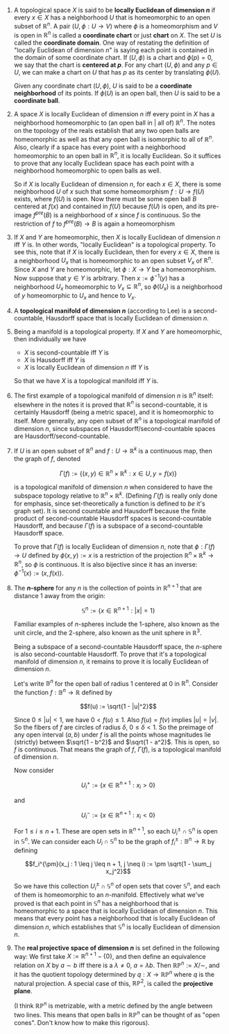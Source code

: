 1. A topological space $X$ is said to be **locally Euclidean of dimension $n$** if every $x \in X$ has a neighborhood $U$ that is homeomorphic to an open subset of $\mathbb{R}^n$. A pair $(U, \phi: U \to V)$ where $\phi$ is a homeomorphism and $V$ is open in $\mathbb{R}^n$ is called a **coordinate chart** or just **chart** on $X$. The set $U$ is called the **coordinate domain**. One way of restating the definition of "locally Euclidean of dimension $n$" is saying each point is contained in the domain of some coordinate chart. If $(U, \phi)$ is a chart and $\phi(p) = 0$, we say that the chart is **centered at $p$**. For any chart $(U, \phi)$ and any $p \in U$, we can make a chart on $U$ that has $p$ as its center by translating $\phi(U)$.

    Given any coordinate chart $(U, \phi)$, $U$ is said to be a **coordinate neighborhood** of its points. If $\phi(U)$ is an open ball, then $U$ is said to be a **coordinate ball**.

2. A space $X$ is locally Euclidean of dimension $n$ iff every point in $X$ has a neighborhood homeomorphic to (an open ball in | all of) $\mathbb{R}^n$. The notes on the topology of the reals establish that any two open balls are homeomorphic as well as that any open ball is isomorphic to all of $\mathbb{R}^n$. Also, clearly if a space has every point with a neighborhood homeomorphic to an open ball in $\mathbb{R}^n$, it is locally Euclidean. So it suffices to prove that any locally Euclidean space has each point with a neighborhood homeomorphic to open balls as well.

    So if $X$ is locally Euclidean of dimension $n$, for each $x \in X$, there is some neighborhood $U$ of $x$ such that some homeomorphism $f: U \to f(U)$ exists, where $f(U)$ is open. Now there must be some open ball $B$ centered at $f(x)$ and contained in $f(U)$ because $f(U)$ is open, and its pre-image $f^{pre}(B)$ is a neighborhood of $x$ since $f$ is continuous. So the restriction of $f$ to $f^{pre}(B) \to B$ is again a homeomorphism

3. If $X$ and $Y$ are homeomorphic, then $X$ is locally Euclidean of dimension $n$ iff $Y$ is. In other words, "locally Euclidean" is a topological property. To see this, note that if $X$ is locally Euclidean, then for every $x \in X$, there is a neighborhood $U_x$ that is homeomorphic to an open subset $V_x$ of $\mathbb{R}^n$. Since $X$ and $Y$ are homeomorphic, let $\phi: X \to Y$ be a homeomorphism. Now suppose that $y \in Y$ is arbitrary. Then $x := \phi^{-1}(y)$ has a neighborhood $U_x$ homeomorphic to $V_x \subseteq \mathbb{R}^n$, so $\phi(U_x)$ is a neighborhood of $y$ homeomorphic to $U_x$ and hence to $V_x$.

4. A **topological manifold of dimension $n$** (according to Lee) is a second-countable, Hausdorff space that is locally Euclidean of dimension $n$.

5. Being a manifold is a topological property. If $X$ and $Y$ are homeomorphic, then individually we have

     - $X$ is second-countable iff $Y$ is
     - $X$ is Hausdorff iff $Y$ is
     - $X$ is locally Euclidean of dimension $n$ iff $Y$ is

    So that we have $X$ is a topological manifold iff $Y$ is.

6. The first example of a topological manifold of dimension $n$ is $\mathbb{R}^n$ itself: elsewhere in the notes it is proved that $\mathbb{R}^n$ is second-countable, it is certainly Hausdorff (being a metric space), and it is homeomorphic to itself. More generally, any open subset of $\mathbb{R}^n$ is a topological manifold of dimension $n$, since subspaces of Hausdorff/second-countable spaces are Hausdorff/second-countable.

7. If $U$ is an open subset of $\mathbb{R}^n$ and $f: U \to \mathbb{R}^k$ is a continuous map, then the graph of $f$, denoted

    $$\Gamma(f) := \{(x, y) \in \mathbb{R}^n \times \mathbb{R}^k : x \in U, y = f(x)\}$$

    is a topological manifold of dimension $n$ when considered to have the subspace topology relative to $\mathbb{R}^n \times \mathbb{R}^k$. (Defining $\Gamma(f)$ is really only done for emphasis, since set-theoretically a function is defined to *be* it's graph set). It is second countable and Hausdorff because the finite product of second-countable Hausdorff spaces is second-countable Hausdorff, and because $\Gamma(f)$ is a subspace of a second-countable Hausdorff space.

    To prove that $\Gamma(f)$ is locally Euclidean of dimension $n$, note that $\phi: \Gamma(f) \to U$ defined by $\phi(x, y) := x$ is a restriction of the projection $\mathbb{R}^n \times \mathbb{R}^k \to \mathbb{R}^n$, so $\phi$ is continuous. It is also bijective since it has an inverse: $\phi^{-1}(x) := (x, f(x))$.

8. The **$n$-sphere** for any $n$ is the collection of points in $\mathbb{R}^{n+1}$ that are distance $1$ away from the origin:

    $$\mathbb{S}^n := \{x \in \mathbb{R}^{n+1} : |x| = 1\}$$

    Familiar examples of $n$-spheres include the $1$-sphere, also known as the unit circle, and the $2$-sphere, also known as the unit sphere in $\mathbb{R}^3$.

    Being a subspace of a second-countable Hausdorff space, the $n$-sphere is also second-countable Hausdorff. To prove that it's a topological manifold of dimension $n$, it remains to prove it is locally Euclidean of dimension $n$.

    Let's write $\mathbb{B}^n$ for the open ball of radius $1$ centered at $0$ in $\mathbb{R}^n$. Consider the function $f: \mathbb{B}^n \to \mathbb{R}$ defined by

    $$f(u) := \sqrt{1 - |u|^2}$$

    Since $0 \leq |u| < 1$, we have $0 < f(u) \leq 1$. Also $f(u) = f(v)$ implies $|u| = |v|$. So the fibers of $f$ are circles of radius $\delta$, $0 \leq \delta < 1$. So the preimage of any open interval $(a, b)$ under $f$ is all the points whose magnitudes lie (strictly) between $\sqrt{1 - b^2}$ and $\sqrt{1 - a^2}$. This is open, so $f$ is continuous. That means the graph of $f$, $\Gamma(f)$, is a topological manifold of dimension $n$.

    Now consider

    $$U_i^+ := \{x \in \mathbb{R}^{n+1} : x_i > 0\}$$

    and

    $$U_i^- := \{x \in \mathbb{R}^{n+1} : x_i < 0\}$$

    For $1 \leq i \leq n + 1$. These are open sets in $\mathbb{R}^{n+1}$, so each $U_i^{\pm} \cap \mathbb{S}^n$ is open in $\mathbb{S}^n$. We can consider each $U_i \cap \mathbb{S}^n$ to be the graph of $f_i^{\pm}: \mathbb{B}^n \to \mathbb{R}$ by defining

    $$f_i^{\pm}(x_j : 1 \leq j \leq n + 1, j \neq i) := \pm \sqrt{1 - \sum_j x_j^2}$$

    So we have this collection $U_i^{\pm} \cap \mathbb{S}^n$ of open sets that cover $\mathbb{S}^n$, and each of them is homeomorphic to an $n$-manifold. Effectively what we've proved is that each point in $\mathbb{S}^n$ has a neighborhood that is homeomorphic to a space that is locally Euclidean of dimension $n$. This means that every point has a neighborhood that is locally Euclidean of dimension $n$, which establishes that $\mathbb{S}^n$ is locally Euclidean of dimension $n$.

9. The **real projective space of dimension $n$** is set defined in the following way: We first take $X := \mathbb{R}^{n+1} - \{0\}$, and then define an equivalence relation on $X$ by $a \sim b$ iff there is a $\lambda \neq 0$, $a = \lambda b$. Then $\mathbb{R} \mathbb{P}^n := X / \sim$, and it has the quotient topology determined by $q: X \to \mathbb{R} \mathbb{P}^n$ where $q$ is the natural projection. A special case of this, $\mathbb{R} \mathbb{P}^2$, is called the **projective plane**.

    (I think $\mathbb{R} \mathbb{P}^n$ is metrizable, with a metric defined by the angle between two lines. This means that open balls in $\mathbb{R} \mathbb{P}^n$ can be thought of as "open cones". Don't know how to make this rigorous).
